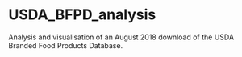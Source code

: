 # USDA_BFPD_analysis

Analysis and visualisation of an August 2018 download of the USDA Branded Food Products Database.
